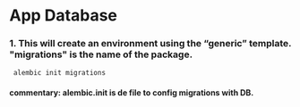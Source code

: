 # App Database 

### 1. This will create an environment using the “generic” template. "migrations" is the name of the package. 
<code> alembic init migrations </code>

#### commentary: alembic.init is de file to config migrations with DB.
